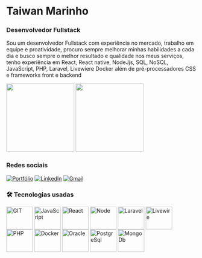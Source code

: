 # Taiwan Marinho
### Desenvolvedor Fullstack

<p>
Sou um desenvolvedor Fullstack com experiência no mercado, trabalho em equipe e proatividade, procuro sempre melhorar minhas habilidades a cada dia e busco sempre o melhor resultado e qualidade nos meus serviços, tenho experiência em React, React native, NodeJjs, SQL, NoSQL, JavaScript, PHP, Laravel, Livewiere Docker além de pré-processadores CSS e frameworks front e backend
</p>

<div>
<img height="180em" src="https://github-readme-stats.vercel.app/api?username=taiwan9&show_icons=true&theme=dark" />
<img height="180em" src="https://github-readme-stats.vercel.app/api/top-langs/?username=taiwan9&layout=compact&theme=dark" />
</div>

### Redes sociais

[![Portfólio](https://img.shields.io/badge/Profile%20Visitors-172B4D?style=for-the-badge&logo=Opsgenie&logoColor=white)](https://taiwanmarinhocl.netlify.app/)
[![LinkedIn](https://img.shields.io/badge/LinkedIn-0077B5?style=for-the-badge&logo=linkedin&logoColor=white)](https://www.linkedin.com/in/taiwan-marinho-de-carvalho-313116110/)
[![Gmail](https://img.shields.io/badge/Gmail-D14836?style=for-the-badge&logo=gmail&logoColor=white)](https://mail.google.com/mail/u/0/?tab=rm&ogbl#inbox)
[![]()]()

### 🛠️ Tecnologias usadas
<div>
           
  <img align="center" alt="GIT" height="60" width="70" src="https://cdn.jsdelivr.net/gh/devicons/devicon@latest/icons/git/git-original.svg" />
  <img align="center" alt="JavaScript" height="60" width="70" src="https://cdn.jsdelivr.net/gh/devicons/devicon/icons/javascript/javascript-plain.svg"/>
  <img align="center" alt="React" height="60" width="70" src="https://cdn.jsdelivr.net/gh/devicons/devicon/icons/react/react-original.svg"/>
  
 
<img align="center" alt="Node" height="60" width="70"  src="https://cdn.jsdelivr.net/gh/devicons/devicon/icons/nodejs/nodejs-plain-wordmark.svg" />
<img align="center" alt="Laravel" height="60" width="70" src="https://cdn.jsdelivr.net/gh/devicons/devicon@latest/icons/laravel/laravel-original-wordmark.svg" />
<img align="center" alt="Livewire" height="60" width="70" src="https://cdn.jsdelivr.net/gh/devicons/devicon@latest/icons/livewire/livewire-original-wordmark.svg" />        
<img align="center" alt="PHP" height="60" width="70" src="https://cdn.jsdelivr.net/gh/devicons/devicon@latest/icons/php/php-original.svg" />

<img align="center" alt="Docker" height="60" width="70" src="https://cdn.jsdelivr.net/gh/devicons/devicon@latest/icons/docker/docker-original.svg" />

<img align="center" alt="Oracle" height="60" width="70" src="https://cdn.jsdelivr.net/gh/devicons/devicon@latest/icons/oracle/oracle-original.svg" /> 
<img align="center" alt="PostgreSql" height="60" width="70" src="https://cdn.jsdelivr.net/gh/devicons/devicon/icons/postgresql/postgresql-plain.svg"/>
<img align="center" alt="MongoDb" height="60" width="70" src="https://cdn.jsdelivr.net/gh/devicons/devicon/icons/mongodb/mongodb-original.svg"/>

     
</div>
